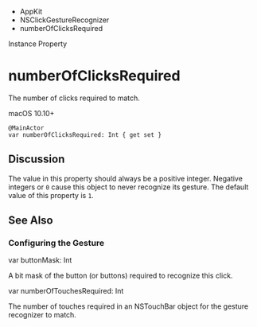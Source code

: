 

- AppKit
- NSClickGestureRecognizer
-  numberOfClicksRequired 

Instance Property

# numberOfClicksRequired

The number of clicks required to match.

macOS 10.10+

``` source
@MainActor
var numberOfClicksRequired: Int { get set }
```

## Discussion

The value in this property should always be a positive integer. Negative integers or `0` cause this object to never recognize its gesture. The default value of this property is `1`.

## See Also

### Configuring the Gesture

var buttonMask: Int

A bit mask of the button (or buttons) required to recognize this click.

var numberOfTouchesRequired: Int

The number of touches required in an NSTouchBar object for the gesture recognizer to match.

